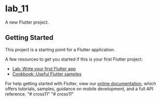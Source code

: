# lab_11

A new Flutter project.

## Getting Started

This project is a starting point for a Flutter application.

A few resources to get you started if this is your first Flutter project:

- [Lab: Write your first Flutter app](https://flutter.dev/docs/get-started/codelab)
- [Cookbook: Useful Flutter samples](https://flutter.dev/docs/cookbook/sample)

For help getting started with Flutter, view our
[online documentation](https://flutter.dev/docs), which offers tutorials,
samples, guidance on mobile development, and a full API reference.
"# cross11" 
"# cross11" 
